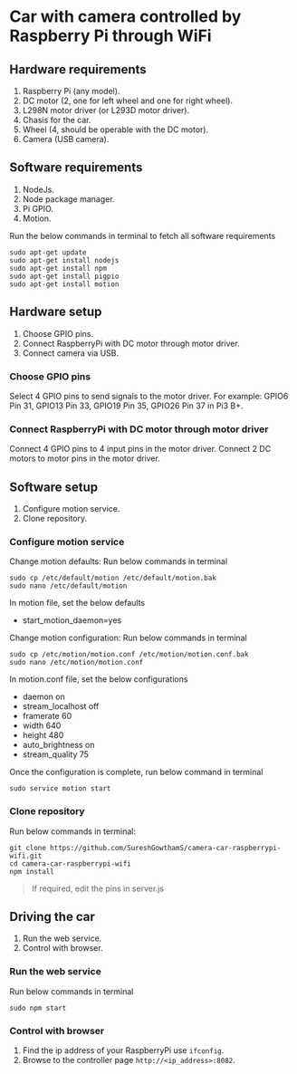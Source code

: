 # Car with camera controlled by Raspberry Pi through WiFi


## Hardware requirements
1. Raspberry Pi (any model).
2. DC motor (2, one for left wheel and one for right wheel).
3. L298N motor driver (or L293D motor driver).
4. Chasis for the car.
5. Wheel (4, should be operable with the DC motor).
6. Camera (USB camera).

## Software requirements
1. NodeJs.
2. Node package manager.
3. Pi GPIO.
4. Motion.

Run the below commands in terminal to fetch all software requirements
```
sudo apt-get update
sudo apt-get install nodejs
sudo apt-get install npm
sudo apt-get install pigpio
sudo apt-get install motion
```

## Hardware setup
1. Choose GPIO pins.
2. Connect RaspberryPi with DC motor through motor driver.
3. Connect camera via USB.

### Choose GPIO pins
Select 4 GPIO pins to send signals to the motor driver.
For example: GPIO6 Pin 31, GPIO13 Pin 33, GPIO19 Pin 35, GPIO26 Pin 37 in Pi3 B+.

### Connect RaspberryPi with DC motor through motor driver
Connect 4 GPIO pins to 4 input pins in the motor driver.
Connect 2 DC motors to motor pins in the motor driver.

## Software setup
1. Configure motion service.
2. Clone repository.

### Configure motion service
Change motion defaults:
Run below commands in terminal
```
sudo cp /etc/default/motion /etc/default/motion.bak
sudo nano /etc/default/motion
```
In motion file, set the below defaults
- start_motion_daemon=yes

Change motion configuration:
Run below commands in terminal
```
sudo cp /etc/motion/motion.conf /etc/motion/motion.conf.bak
sudo nano /etc/motion/motion.conf
```
In motion.conf file, set the below configurations
- daemon on
- stream_localhost off
- framerate 60
- width 640
- height 480
- auto_brightness on
- stream_quality 75

Once the configuration is complete, run below command in terminal
```
sudo service motion start
```

### Clone repository
Run below commands in terminal:
```
git clone https://github.com/SureshGowthamS/camera-car-raspberrypi-wifi.git
cd camera-car-raspberrypi-wifi
npm install
```
> If required, edit the pins in server.js

## Driving the car
1. Run the web service.
2. Control with browser.

### Run the web service
Run below commands in terminal
```
sudo npm start
```

### Control with browser
1. Find the ip address of your RaspberryPi use `ifconfig`.
2. Browse to the controller page `http://<ip_address>:8082`.

